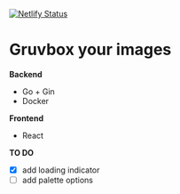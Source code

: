 [![Netlify Status](https://api.netlify.com/api/v1/badges/f8fc926c-863b-44eb-a743-0904e355e920/deploy-status)](https://app.netlify.com/sites/cerulean-biscuit-23e71e/deploys)

# Gruvbox your images

**Backend**

- Go + Gin
- Docker

**Frontend**

- React

**TO DO**

- [x] add loading indicator
- [ ] add palette options
